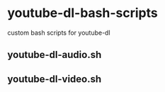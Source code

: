 # youtube-dl-bash-scripts
custom bash scripts for youtube-dl

## youtube-dl-audio.sh

## youtube-dl-video.sh
